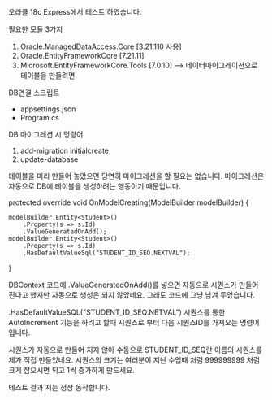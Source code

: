 오라클 18c Express에서 테스트 하였습니다.

필요한 모듈 3가지
1. Oracle.ManagedDataAccess.Core [3.21.110 사용]
2. Oracle.EntityFrameworkCore [7.21.11]
3. Microsoft.EntityFrameworkCore.Tools [7.0.10] --> 데이터마이그레이션으로 테이블을 만들려면

DB연결 스크립트
 - appsettings.json
 - Program.cs

DB 마이그레션 시 명령어
 1. add-migration initialcreate
 2. update-database

테이블을 미리 만들어 놓았으면 당연히 마이그레션을 할 필요는 없습니다.
마이그레션은 자동으로 DB에 테이블을 생성하려는 행동이기 때문입니다.

protected override void OnModelCreating(ModelBuilder modelBuilder)
{

    modelBuilder.Entity<Student>()
        .Property(s => s.Id)
        .ValueGeneratedOnAdd();
    modelBuilder.Entity<Student>()
        .Property(s => s.Id)
        .HasDefaultValueSql("STUDENT_ID_SEQ.NEXTVAL");
}

DBContext 코드에 .ValueGeneratedOnAdd()를 넣으면 자동으로 시퀀스가 만들어 진다고 했지만 자동으로 생성은 되지 않았네요.
그래도 코드에 그냥 남겨 두었습니다.

.HasDefaultValueSQL("STUDENT_ID_SEQ.NETVAL") 
시퀀스를 통한 AutoIncrement 기능을 하려고 할때 시퀀스로 부터 다음 시퀀스ID를 가져오는 명령어 입니다.

시퀀스가 자동으로 만들어 지지 않아 수동으로 STUDENT_ID_SEQ란 이름의 시퀀스를 제가 직접 만들었네요.
시퀀스의 크기는 여러분이 지난 수업때 처럼 999999999 처럼 크게 잡으시면 되고 1씩 증가하게 만드세요.

테스트 결과 저는 정상 동작합니다.


   
